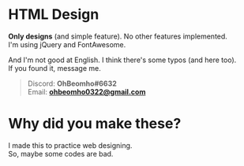 # HTML Design

**Only designs** (and simple feature). No other features implemented.  
I'm using jQuery and FontAwesome.  
  
And I'm not good at English. I think there's some typos (and here too).  
If you found it, message me.
> Discord: **OhBeomho#6632**  
> Email: **ohbeomho0322@gmail.com**

# Why did you make these?

I made this to practice web designing.  
So, maybe some codes are bad.

